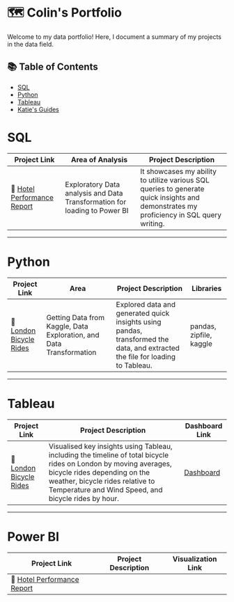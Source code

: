 # 🗺 Colin's Portfolio

Welcome to my data portfolio! Here, I document a summary of my projects in the data field. 

## 📚 Table of Contents
- [SQL](#sql)
- [Python](#python)
- [Tableau](#tableau)
- [Katie's Guides](#katies-guides)

# SQL

| Project Link | Area of Analysis | Project Description | 
|---|---|---|
| 🏨 [Hotel Performance Report]() | Exploratory Data analysis and Data Transformation for loading to Power BI | It showcases my ability to utilize various SQL queries to generate quick insights and demonstrates my proficiency in SQL query writing. | 

***

# Python

| Project Link | Area | Project Description | Libraries |    
|---|---|---|---|
| 🚴 [London Bicycle Rides]() | Getting Data from Kaggle, Data Exploration, and Data Transformation | Explored data and generated quick insights using pandas, transformed the data, and extracted the file for loading to Tableau. | pandas, zipfile, kaggle

***

# Tableau

| Project Link | Project Description | Dashboard Link |
|---|---|---|
| 🚴 [London Bicycle Rides]() | Visualised key insights using Tableau, including the timeline of total bicycle rides on London by moving averages, bicycle rides depending on the weather, bicycle rides relative to Temperature and Wind Speed, and bicycle rides by hour. | [Dashboard](https://public.tableau.com/app/profile/colin.ryan.subido/viz/London_Bikes_Project_17187842296680/LondonBikeRides) |

***

# Power BI

| Project Link | Project Description | Visualization Link |
|---|---|---|
| 🏨 [Hotel Performance Report]() | | |



